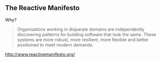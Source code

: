 
## The Reactive Manifesto

Why?

> Organisations working in disparate domains are independently discovering patterns for building software that look the same. These systems are more robust, more resilient, more flexible and better positioned to meet modern demands.

http://www.reactivemanifesto.org/